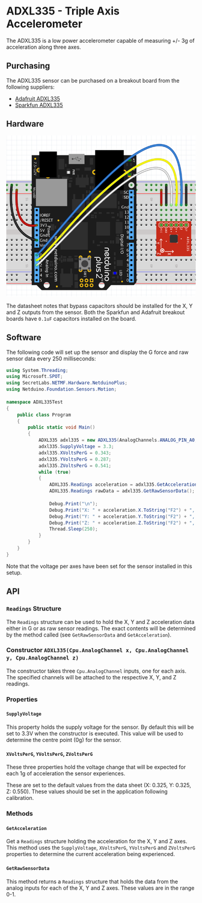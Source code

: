 # ADXL335 - Triple Axis Accelerometer

The ADXL335 is a low power accelerometer capable of measuring +/- 3g of acceleration along three axes.

## Purchasing

The ADXL335 sensor can be purchased on a breakout board from the following suppliers:

* [Adafruit ADXL335](https://www.adafruit.com/product/163)
* [Sparkfun ADXL335](https://www.sparkfun.com/products/9269)

## Hardware

![ADXL335 on Breadboard](ADXL335OnBreadboard.png)

The datasheet notes that bypass capacitors should be installed for the X, Y and Z outputs from the sensor.  Both the Sparkfun and Adafruit breakout boards have `0.1uF` capacitors installed on the board.

## Software

The following code will set up the sensor and display the G force and raw sensor data every 250 milliseconds:

```csharp
using System.Threading;
using Microsoft.SPOT;
using SecretLabs.NETMF.Hardware.NetduinoPlus;
using Netduino.Foundation.Sensors.Motion;

namespace ADXL335Test
{
    public class Program
    {
        public static void Main()
        {
            ADXL335 adxl335 = new ADXL335(AnalogChannels.ANALOG_PIN_A0, AnalogChannels.ANALOG_PIN_A1, AnalogChannels.ANALOG_PIN_A2);
            adxl335.SupplyVoltage = 3.3;
            adxl335.XVoltsPerG = 0.343;
            adxl335.YVoltsPerG = 0.287;
            adxl335.ZVoltsPerG = 0.541;
            while (true)
            {
                ADXL335.Readings acceleration = adxl335.GetAcceleration();
                ADXL335.Readings rawData = adxl335.GetRawSensorData();

                Debug.Print("\n");
                Debug.Print("X: " + acceleration.X.ToString("F2") + ", " + rawData.X.ToString("F2"));
                Debug.Print("Y: " + acceleration.Y.ToString("F2") + ", " + rawData.Y.ToString("F2"));
                Debug.Print("Z: " + acceleration.Z.ToString("F2") + ", " + rawData.Z.ToString("F2"));
                Thread.Sleep(250);
            }
        }
    }
}
```

Note that the voltage per axes have been set for the sensor installed in this setup.

## API

### `Readings` Structure

The `Readings` structure can be used to hold the X, Y and Z acceleration data either in G or as raw sensor readings.  The exact contents will be determined by the method called (see `GetRawSensorData` and `GetAcceleration`).

### Constructor `ADXL335(Cpu.AnalogChannel x, Cpu.AnalogChannel y, Cpu.AnalogChannel z)`

The constructor takes three `Cpu.AnalogChannel` inputs, one for each axis.  The specified channels will be attached to the respective X, Y, and Z readings.

### Properties

#### `SupplyVoltage`

This property holds the supply voltage for the sensor.  By default this will be set to 3.3V when the constructor is executed.  This value will be used to determine the centre point (0g) for the sensor.

#### `XVoltsPerG`, `YVoltsPerG`, `ZVoltsPerG`

These three properties hold the voltage change that will be expected for each 1g of acceleration the sensor experiences.

These are set to the default values from the data sheet (X: 0.325, Y: 0.325, Z: 0.550).  These values should be set in the application following calibration.

### Methods

#### `GetAcceleration`

Get a `Readings` structure holding the acceleration for the X, Y and Z axes.  This method uses the `SupplyVoltage`, `XVoltsPerG`, `YVoltsPerG` and `ZVoltsPerG` properties to determine the current acceleration being experienced.

#### `GetRawSensorData`

This method returns a `Readings` structure that holds the data from the analog inputs for each of the X, Y and Z axes.  These values are in the range 0-1.